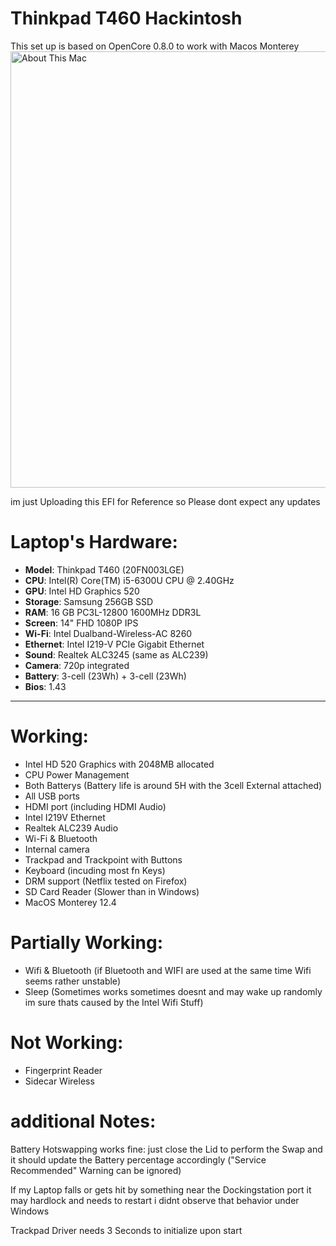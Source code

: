 # Thinkpad T460 Hackintosh

This set up is based on OpenCore 0.8.0 to work with Macos Monterey
<img width="698" alt="About This Mac" src="https://user-images.githubusercontent.com/9517130/227723304-ed341ce5-8e48-481a-8b7a-7037023b54c1.png">

im just Uploading this EFI for Reference so Please dont expect any updates


# Laptop's Hardware:
- <b>Model</b>: Thinkpad T460 (20FN003LGE)
- <b>CPU</b>: Intel(R) Core(TM) i5-6300U CPU @ 2.40GHz
- <b>GPU</b>: Intel HD Graphics 520
- <b>Storage</b>: Samsung 256GB SSD
- <b>RAM</b>: 16 GB PC3L-12800 1600MHz DDR3L
- <b>Screen</b>: 14" FHD 1080P IPS
- <b>Wi-Fi</b>: Intel Dualband-Wireless-AC 8260
- <b>Ethernet</b>: Intel I219-V PCIe Gigabit Ethernet
- <b>Sound</b>: Realtek ALC3245 (same as ALC239)
- <b>Camera</b>: 720p integrated
- <b>Battery</b>: 3-cell (23Wh) + 3-cell (23Wh)
- <b>Bios</b>: 1.43

---

# Working:
- Intel HD 520 Graphics with 2048MB allocated
- CPU Power Management
- Both Batterys (Battery life is around 5H with the 3cell External attached)
- All USB ports
- HDMI port (including HDMI Audio)
- Intel I219V Ethernet
- Realtek ALC239 Audio
- Wi-Fi & Bluetooth
- Internal camera
- Trackpad and Trackpoint with Buttons
- Keyboard (incuding most fn Keys)
- DRM support (Netflix tested on Firefox)
- SD Card Reader (Slower than in Windows)
- MacOS Monterey 12.4

# Partially Working:
- Wifi & Bluetooth (if Bluetooth and WIFI are used at the same time Wifi seems rather unstable)
- Sleep (Sometimes works sometimes doesnt and may wake up randomly im sure thats caused by the Intel Wifi Stuff)

# Not Working:
- Fingerprint Reader
- Sidecar Wireless

# additional Notes:

Battery Hotswapping works fine: just close the Lid to perform the Swap and it should update the Battery percentage accordingly
("Service Recommended" Warning can be ignored)

If my Laptop falls or gets hit by something near the Dockingstation port it may hardlock and needs to restart i didnt observe that behavior under Windows

Trackpad Driver needs 3 Seconds to initialize upon start
